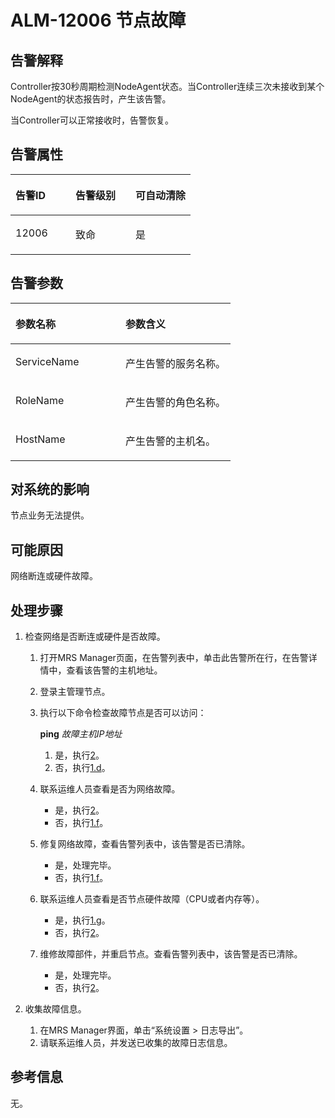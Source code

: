 # ALM-12006 节点故障<a name="ZH-CN_TOPIC_0174499324"></a>

## 告警解释<a name="zh-cn_topic_0093195024_zh-cn_topic_0035461475_section48126892161325"></a>

Controller按30秒周期检测NodeAgent状态。当Controller连续三次未接收到某个NodeAgent的状态报告时，产生该告警。

当Controller可以正常接收时，告警恢复。

## 告警属性<a name="zh-cn_topic_0093195024_zh-cn_topic_0035461475_section6507620161430"></a>

<a name="zh-cn_topic_0093195024_zh-cn_topic_0035461475_table2036590511576"></a>
<table><thead align="left"><tr id="zh-cn_topic_0093195024_zh-cn_topic_0035461475_row1639975911576"><th class="cellrowborder" valign="top" width="33.33333333333333%" id="mcps1.1.4.1.1"><p id="zh-cn_topic_0093195024_zh-cn_topic_0035461475_p6047368611576"><a name="zh-cn_topic_0093195024_zh-cn_topic_0035461475_p6047368611576"></a><a name="zh-cn_topic_0093195024_zh-cn_topic_0035461475_p6047368611576"></a><strong id="zh-cn_topic_0093195024_zh-cn_topic_0035461475_b244983011576"><a name="zh-cn_topic_0093195024_zh-cn_topic_0035461475_b244983011576"></a><a name="zh-cn_topic_0093195024_zh-cn_topic_0035461475_b244983011576"></a>告警ID</strong></p>
</th>
<th class="cellrowborder" valign="top" width="33.33333333333333%" id="mcps1.1.4.1.2"><p id="zh-cn_topic_0093195024_zh-cn_topic_0035461475_p3182788411576"><a name="zh-cn_topic_0093195024_zh-cn_topic_0035461475_p3182788411576"></a><a name="zh-cn_topic_0093195024_zh-cn_topic_0035461475_p3182788411576"></a><strong id="zh-cn_topic_0093195024_zh-cn_topic_0035461475_b2596879711576"><a name="zh-cn_topic_0093195024_zh-cn_topic_0035461475_b2596879711576"></a><a name="zh-cn_topic_0093195024_zh-cn_topic_0035461475_b2596879711576"></a>告警级别</strong></p>
</th>
<th class="cellrowborder" valign="top" width="33.33333333333333%" id="mcps1.1.4.1.3"><p id="zh-cn_topic_0093195024_zh-cn_topic_0035461475_p3744689411576"><a name="zh-cn_topic_0093195024_zh-cn_topic_0035461475_p3744689411576"></a><a name="zh-cn_topic_0093195024_zh-cn_topic_0035461475_p3744689411576"></a><strong id="zh-cn_topic_0093195024_zh-cn_topic_0035461475_b3478031211576"><a name="zh-cn_topic_0093195024_zh-cn_topic_0035461475_b3478031211576"></a><a name="zh-cn_topic_0093195024_zh-cn_topic_0035461475_b3478031211576"></a>可自动清除</strong></p>
</th>
</tr>
</thead>
<tbody><tr id="zh-cn_topic_0093195024_zh-cn_topic_0035461475_row4766824211576"><td class="cellrowborder" valign="top" width="33.33333333333333%" headers="mcps1.1.4.1.1 "><p id="zh-cn_topic_0093195024_zh-cn_topic_0035461475_p4566353811576"><a name="zh-cn_topic_0093195024_zh-cn_topic_0035461475_p4566353811576"></a><a name="zh-cn_topic_0093195024_zh-cn_topic_0035461475_p4566353811576"></a>12006</p>
</td>
<td class="cellrowborder" valign="top" width="33.33333333333333%" headers="mcps1.1.4.1.2 "><p id="zh-cn_topic_0093195024_zh-cn_topic_0035461475_p2136446911576"><a name="zh-cn_topic_0093195024_zh-cn_topic_0035461475_p2136446911576"></a><a name="zh-cn_topic_0093195024_zh-cn_topic_0035461475_p2136446911576"></a>致命</p>
</td>
<td class="cellrowborder" valign="top" width="33.33333333333333%" headers="mcps1.1.4.1.3 "><p id="zh-cn_topic_0093195024_zh-cn_topic_0035461475_p278925211576"><a name="zh-cn_topic_0093195024_zh-cn_topic_0035461475_p278925211576"></a><a name="zh-cn_topic_0093195024_zh-cn_topic_0035461475_p278925211576"></a>是</p>
</td>
</tr>
</tbody>
</table>

## 告警参数<a name="zh-cn_topic_0093195024_zh-cn_topic_0035461475_section63452949161437"></a>

<a name="zh-cn_topic_0093195024_zh-cn_topic_0035461475_table3879217311576"></a>
<table><thead align="left"><tr id="zh-cn_topic_0093195024_zh-cn_topic_0035461475_row1716001911576"><th class="cellrowborder" valign="top" width="50%" id="mcps1.1.3.1.1"><p id="zh-cn_topic_0093195024_zh-cn_topic_0035461475_p5136709111576"><a name="zh-cn_topic_0093195024_zh-cn_topic_0035461475_p5136709111576"></a><a name="zh-cn_topic_0093195024_zh-cn_topic_0035461475_p5136709111576"></a><strong id="zh-cn_topic_0093195024_zh-cn_topic_0035461475_b4140262811576"><a name="zh-cn_topic_0093195024_zh-cn_topic_0035461475_b4140262811576"></a><a name="zh-cn_topic_0093195024_zh-cn_topic_0035461475_b4140262811576"></a>参数名称</strong></p>
</th>
<th class="cellrowborder" valign="top" width="50%" id="mcps1.1.3.1.2"><p id="zh-cn_topic_0093195024_zh-cn_topic_0035461475_p4862994111576"><a name="zh-cn_topic_0093195024_zh-cn_topic_0035461475_p4862994111576"></a><a name="zh-cn_topic_0093195024_zh-cn_topic_0035461475_p4862994111576"></a><strong id="zh-cn_topic_0093195024_zh-cn_topic_0035461475_b4575175911576"><a name="zh-cn_topic_0093195024_zh-cn_topic_0035461475_b4575175911576"></a><a name="zh-cn_topic_0093195024_zh-cn_topic_0035461475_b4575175911576"></a>参数含义</strong></p>
</th>
</tr>
</thead>
<tbody><tr id="zh-cn_topic_0093195024_zh-cn_topic_0035461475_row3303601311576"><td class="cellrowborder" valign="top" width="50%" headers="mcps1.1.3.1.1 "><p id="zh-cn_topic_0093195024_zh-cn_topic_0035461475_p2669378111576"><a name="zh-cn_topic_0093195024_zh-cn_topic_0035461475_p2669378111576"></a><a name="zh-cn_topic_0093195024_zh-cn_topic_0035461475_p2669378111576"></a>ServiceName</p>
</td>
<td class="cellrowborder" valign="top" width="50%" headers="mcps1.1.3.1.2 "><p id="zh-cn_topic_0093195024_zh-cn_topic_0035461475_p4873781211576"><a name="zh-cn_topic_0093195024_zh-cn_topic_0035461475_p4873781211576"></a><a name="zh-cn_topic_0093195024_zh-cn_topic_0035461475_p4873781211576"></a>产生告警的服务名称。</p>
</td>
</tr>
<tr id="zh-cn_topic_0093195024_zh-cn_topic_0035461475_row5880414611576"><td class="cellrowborder" valign="top" width="50%" headers="mcps1.1.3.1.1 "><p id="zh-cn_topic_0093195024_zh-cn_topic_0035461475_p1189127911576"><a name="zh-cn_topic_0093195024_zh-cn_topic_0035461475_p1189127911576"></a><a name="zh-cn_topic_0093195024_zh-cn_topic_0035461475_p1189127911576"></a>RoleName</p>
</td>
<td class="cellrowborder" valign="top" width="50%" headers="mcps1.1.3.1.2 "><p id="zh-cn_topic_0093195024_zh-cn_topic_0035461475_p1983452011576"><a name="zh-cn_topic_0093195024_zh-cn_topic_0035461475_p1983452011576"></a><a name="zh-cn_topic_0093195024_zh-cn_topic_0035461475_p1983452011576"></a>产生告警的角色名称。</p>
</td>
</tr>
<tr id="zh-cn_topic_0093195024_zh-cn_topic_0035461475_row5116676611576"><td class="cellrowborder" valign="top" width="50%" headers="mcps1.1.3.1.1 "><p id="zh-cn_topic_0093195024_zh-cn_topic_0035461475_p6349545211576"><a name="zh-cn_topic_0093195024_zh-cn_topic_0035461475_p6349545211576"></a><a name="zh-cn_topic_0093195024_zh-cn_topic_0035461475_p6349545211576"></a>HostName</p>
</td>
<td class="cellrowborder" valign="top" width="50%" headers="mcps1.1.3.1.2 "><p id="zh-cn_topic_0093195024_zh-cn_topic_0035461475_p4493066411576"><a name="zh-cn_topic_0093195024_zh-cn_topic_0035461475_p4493066411576"></a><a name="zh-cn_topic_0093195024_zh-cn_topic_0035461475_p4493066411576"></a>产生告警的主机名。</p>
</td>
</tr>
</tbody>
</table>

## 对系统的影响<a name="zh-cn_topic_0093195024_zh-cn_topic_0035461475_section32028315161445"></a>

节点业务无法提供。

## 可能原因<a name="zh-cn_topic_0093195024_zh-cn_topic_0035461475_section14828529161450"></a>

网络断连或硬件故障。

## 处理步骤<a name="zh-cn_topic_0093195024_zh-cn_topic_0035461475_section30560673161454"></a>

1.  检查网络是否断连或硬件是否故障。
    1.  打开MRS Manager页面，在告警列表中，单击此告警所在行，在告警详情中，查看该告警的主机地址。
    2.  登录主管理节点。
    3.  执行以下命令检查故障节点是否可以访问：

        **ping** _故障主机IP地址_

        1.  是，执行[2](#zh-cn_topic_0093195024_zh-cn_topic_0035461475_li47040250162137)。
        2.  否，执行[1.d](#zh-cn_topic_0093195024_zh-cn_topic_0035461475_li65085062161917)。

    4.  <a name="zh-cn_topic_0093195024_zh-cn_topic_0035461475_li65085062161917"></a>联系运维人员查看是否为网络故障。
        -   是，执行[2](#zh-cn_topic_0093195024_zh-cn_topic_0035461475_li47040250162137)。
        -   否，执行[1.f](#zh-cn_topic_0093195024_zh-cn_topic_0035461475_li25618036162125)。

    5.  修复网络故障，查看告警列表中，该告警是否已清除。
        -   是，处理完毕。
        -   否，执行[1.f](#zh-cn_topic_0093195024_zh-cn_topic_0035461475_li25618036162125)。

    6.  <a name="zh-cn_topic_0093195024_zh-cn_topic_0035461475_li25618036162125"></a>联系运维人员查看是否节点硬件故障（CPU或者内存等）。
        -   是，执行[1.g](#zh-cn_topic_0093195024_zh-cn_topic_0035461475_li8903046162132)。
        -   否，执行[2](#zh-cn_topic_0093195024_zh-cn_topic_0035461475_li47040250162137)。

    7.  <a name="zh-cn_topic_0093195024_zh-cn_topic_0035461475_li8903046162132"></a>维修故障部件，并重启节点。查看告警列表中，该告警是否已清除。
        -   是，处理完毕。
        -   否，执行[2](#zh-cn_topic_0093195024_zh-cn_topic_0035461475_li47040250162137)。

2.  <a name="zh-cn_topic_0093195024_zh-cn_topic_0035461475_li47040250162137"></a>收集故障信息。
    1.  在MRS Manager界面，单击“系统设置 \> 日志导出”。
    2.  请联系运维人员，并发送已收集的故障日志信息。


## 参考信息<a name="zh-cn_topic_0093195024_zh-cn_topic_0035461475_section55635852162510"></a>

无。

